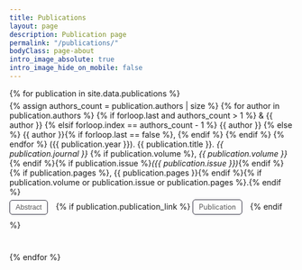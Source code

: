 ```yaml
---
title: Publications
layout: page
description: Publication page
permalink: "/publications/"
bodyClass: page-about
intro_image_absolute: true
intro_image_hide_on_mobile: false
---
```

<style>
  .publication {
    margin-bottom: 40px;
  }
  .publication h2 {
    font-size: 1.5em;
  }
  .publication .authors,
  .publication .toggle-button,
  .publication .link-button {
    font-size: 0.9em;
    color: #555;
    margin-bottom: 10px;
  }
  .publication p {
    margin: 5px 0;
  }
  .toggle-button,
  .link-button {
    background-color: transparent;
    border: 1px solid #2a2939;
    color: #2a2939;
    padding: 5px 10px;
    font-size: 0.9em;
    border-radius: 5px;
    cursor: pointer;
    transition: background-color 0.3s, color 0.3s;
    margin-right: 10px;
    display: inline-block;
    text-decoration: none; /* Ensure no underline for links */
  }
  .toggle-button:hover,
  .link-button:hover {
    background-color: #2a2939;
    color: #fff;
  }
  .toggle-button:focus,
  .link-button:focus {
    outline: none;
  }
  .abstract {
    display: none;
  }
</style>

<div class="publications">
  {% for publication in site.data.publications %}
    <div class="publication">
      <p class="citation">
        {% assign authors_count = publication.authors | size %}
        {% for author in publication.authors %}
          {% if forloop.last and authors_count > 1 %}
            & {{ author }}
          {% elsif forloop.index == authors_count - 1 %}
            {{ author }}
          {% else %}
            {{ author }}{% if forloop.last == false %}, {% endif %}
          {% endif %}
        {% endfor %}
        ({{ publication.year }}). {{ publication.title }}. 
        <i>{{ publication.journal }}</i>
        {% if publication.volume %}, <i>{{ publication.volume }}</i>{% endif %}{% if publication.issue %}<i>({{ publication.issue }})</i>{% endif %}{% if publication.pages %}, {{ publication.pages }}{% endif %}{% if publication.volume or publication.issue or publication.pages %}.{% endif %}
      </p>
      <p>
        <button class="toggle-button" onclick="toggleAbstract('abstract-{{ forloop.index }}')">Abstract</button>
        {% if publication.publication_link %}
          <a href="{{ publication.publication_link }}" class="link-button">Publication</a>
        {% endif %}
      </p>
      <p id="abstract-{{ forloop.index }}" class="abstract">
        {{ publication.abstract }}
      </p>
    </div>
  {% endfor %}
</div>

<script>
  function toggleAbstract(id) {
    var abstract = document.getElementById(id);
    if (abstract.style.display === "none" || abstract.style.display === "") {
      abstract.style.display = "block";
    } else {
      abstract.style.display = "none";
    }
  }
</script>

